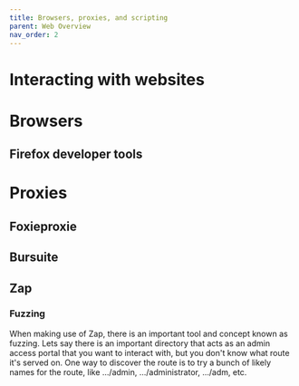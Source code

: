 ```yaml
---
title: Browsers, proxies, and scripting
parent: Web Overview
nav_order: 2
---
```

# Interacting with websites

# Browsers
## Firefox developer tools

# Proxies
## Foxieproxie
## Bursuite
## Zap
### Fuzzing
When making use of Zap, there is an important tool and concept known as fuzzing. Lets say there is an important directory that acts as an admin access portal that you want to interact with, but you don't know what route it's served on. 
One way to discover the route is to try a bunch of likely names for the route, like .../admin, .../administrator, .../adm, etc. 
